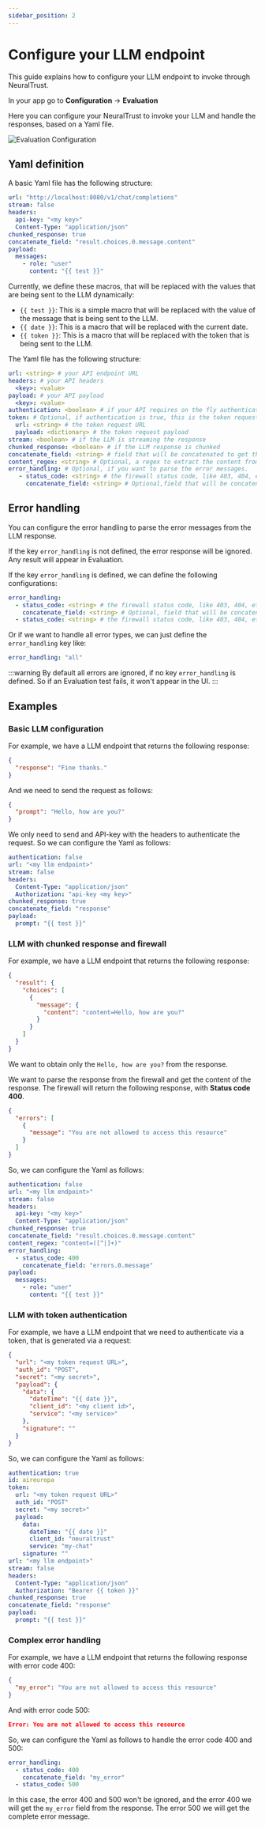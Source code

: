```yaml
---
sidebar_position: 2
---
```


# Configure your LLM endpoint

This guide explains how to configure your LLM endpoint to invoke through NeuralTrust.

In your app go to **Configuration** -> **Evaluation**

Here you can configure your NeuralTrust to invoke your LLM and handle the responses, based on a Yaml file.

![Evaluation Configuration](./assets/llm-config-yaml.png)

## Yaml definition

A basic Yaml file has the following structure:

```yaml
url: "http://localhost:8080/v1/chat/completions"
stream: false
headers:
  api-key: "<my key>"
  Content-Type: "application/json"
chunked_response: true
concatenate_field: "result.choices.0.message.content"
payload:
  messages:
    - role: "user"
      content: "{{ test }}"
```

Currently, we define these macros, that will be replaced with the values that are being sent to the LLM dynamically:

- `{{ test }}`: This is a simple macro that will be replaced with the value of the message that is being sent to the LLM.
- `{{ date }}`: This is a macro that will be replaced with the current date.
- `{{ token }}`: This is a macro that will be replaced with the token that is being sent to the LLM.

The Yaml file has the following structure:

```yaml
url: <string> # your API endpoint URL
headers: # your API headers
  <key>: <value>
payload: # your API payload
  <key>: <value>
authentication: <boolean> # if your API requires on the fly authentication via a token
token: # Optional, if authentication is true, this is the token request configuration
  url: <string> # the token request URL
  payload: <dictionary> # the token request payload
stream: <boolean> # if the LLM is streaming the response
chunked_response: <boolean> # if the LLM response is chunked
concatenate_field: <string> # field that will be concatenated to get the final response
content_regex: <string> # Optional, a regex to extract the content from the response
error_handling: # Optional, if you want to parse the error messages.
   - status_code: <string> # the firewall status code, like 403, 404, etc.
     concatenate_field: <string> # Optional,field that will be concatenated to get the final response
```

## Error handling

You can configure the error handling to parse the error messages from the LLM response.

If the key `error_handling` is not defined, the error response will be ignored. Any result will appear in Evaluation.

If the key `error_handling` is defined, we can define the following configurations:

```yaml
error_handling:
  - status_code: <string> # the firewall status code, like 403, 404, etc.
    concatenate_field: <string> # Optional, field that will be concatenated to get the final response
  - status_code: <string> # the firewall status code, like 403, 404, etc.
```

Or if we want to handle all error types, we can just define the `error_handling` key like:

```yaml
error_handling: "all"
```

:::warning
By default all errors are ignored, if no key `error_handling` is defined. So if an Evaluation test fails, it won't appear in the UI.
:::

## Examples

### Basic LLM configuration

For example, we have a LLM endpoint that returns the following response:

```json
{
  "response": "Fine thanks."
}
```

And we need to send the request as follows:

```json
{
  "prompt": "Hello, how are you?"
}
```

We only need to send and API-key with the headers to authenticate the request. So we can configure the Yaml as follows:

```yaml
authentication: false
url: "<my llm endpoint>"
stream: false
headers:
  Content-Type: "application/json"
  Authorization: "api-key <my key>"
chunked_response: true
concatenate_field: "response"
payload:
  prompt: "{{ test }}"
```


### LLM with chunked response and firewall

For example, we have a LLM endpoint that returns the following response:

```json
{
  "result": {
    "choices": [
      {
        "message": {
          "content": "content=Hello, how are you?"
        }
      }
    ]
  }
}
```

We want to obtain only the `Hello, how are you?` from the response.

We want to parse the response from the firewall and get the content of the response. The firewall will return the following response, with **Status code 400**.

```json
{
  "errors": [
    {
      "message": "You are not allowed to access this resource"
    }
  ]
}
```

So, we can configure the Yaml as follows:

```yaml
authentication: false
url: "<my llm endpoint>"
stream: false
headers:
  api-key: "<my key>"
  Content-Type: "application/json"
chunked_response: true
concatenate_field: "result.choices.0.message.content"
content_regex: "content=([^|]+)"
error_handling:
  - status_code: 400
    concatenate_field: "errors.0.message"
payload:
  messages:
    - role: "user"
      content: "{{ test }}"
```

### LLM with token authentication

For example, we have a LLM endpoint that we need to authenticate via a token, that is generated via a request:

```json
{
  "url": "<my token request URL>",
  "auth_id": "POST",
  "secret": "<my secret>",
  "payload": {
    "data": {
      "dateTime": "{{ date }}",
      "client_id": "<my client id>",
      "service": "<my service>"
    },
    "signature": ""
  }
}
```

So, we can configure the Yaml as follows:

```yaml
authentication: true
id: aireuropa
token:
  url: "<my token request URL>"
  auth_id: "POST"
  secret: "<my secret>"
  payload:
    data:
      dateTime: "{{ date }}"
      client_id: "neuraltrust"
      service: "my-chat"
    signature: ""
url: "<my llm endpoint>"
stream: false
headers:
  Content-Type: "application/json"
  Authorization: "Bearer {{ token }}"
chunked_response: true
concatenate_field: "response"
payload:
  prompt: "{{ test }}"
```

### Complex error handling

For example, we have a LLM endpoint that returns the following response with error code 400:

```json
{
  "my_error": "You are not allowed to access this resource"
}
```

And with error code 500:

```json
Error: You are not allowed to access this resource
```

So, we can configure the Yaml as follows to handle the error code 400 and 500:

```yaml
error_handling:
  - status_code: 400
    concatenate_field: "my_error"
  - status_code: 500
```

In this case, the error 400 and 500 won't be ignored, and the error 400 we will get the `my_error` field from the response. 
The error 500 we will get the complete error message.